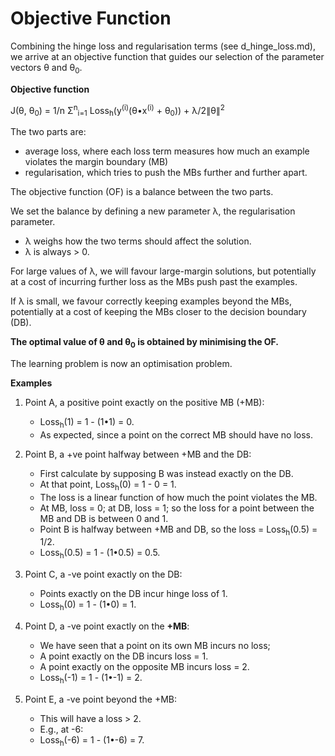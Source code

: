 # Objective Function

Combining the hinge loss and regularisation terms (see d_hinge_loss.md), we arrive at an objective function that guides our selection of the parameter vectors θ and θ<sub>0</sub>.

**Objective function**

J(θ, θ<sub>0</sub>) = 1/n Σ<sup>n</sup><sub>i=1</sub> Loss<sub>h</sub>(y<sup>(i)</sup>(θ•x<sup>(i)</sup> + θ<sub>0</sub>)) + λ/2∥θ∥<sup>2</sup>

The two parts are:

- average loss, where each loss term measures how much an example violates the margin boundary (MB)
- regularisation, which tries to push the MBs further and further apart.

The objective function (OF) is a balance between the two parts.

We set the balance by defining a new parameter λ, the regularisation parameter.

- λ weighs how the two terms should affect the solution.
- λ is always > 0.

For large values of λ, we will favour large-margin solutions, but potentially at a cost of incurring further loss as the MBs push past the examples.

If λ is small, we favour correctly keeping examples beyond the MBs, potentially at a cost of keeping the MBs closer to the decision boundary (DB).

**The optimal value of θ and θ<sub>0</sub> is obtained by minimising the OF.**

The learning problem is now an optimisation problem.

**Examples**

1. Point A, a positive point exactly on the positive MB (+MB):

   - Loss<sub>h</sub>(1) = 1 - (1•1) = 0.
   - As expected, since a point on the correct MB should have no loss.

2. Point B, a +ve point halfway between +MB and the DB:

   - First calculate by supposing B was instead exactly on the DB.
   - At that point, Loss<sub>h</sub>(0) = 1 - 0 = 1.
   - The loss is a linear function of how much the point violates the MB.
   - At MB, loss = 0; at DB, loss = 1; so the loss for a point between the MB and DB is between 0 and 1.
   - Point B is halfway between +MB and DB, so the loss = Loss<sub>h</sub>(0.5) = 1/2.
   - Loss<sub>h</sub>(0.5) = 1 - (1•0.5) = 0.5.

3. Point C, a -ve point exactly on the DB:

   - Points exactly on the DB incur hinge loss of 1.
   - Loss<sub>h</sub>(0) = 1 - (1•0) = 1.

4. Point D, a -ve point exactly on the **+MB**:

   - We have seen that a point on its own MB incurs no loss;
   - A point exactly on the DB incurs loss = 1.
   - A point exactly on the opposite MB incurs loss = 2.
   - Loss<sub>h</sub>(-1) = 1 - (1•-1) = 2.

5. Point E, a -ve point beyond the +MB:
   - This will have a loss > 2.
   - E.g., at -6:
   - Loss<sub>h</sub>(-6) = 1 - (1•-6) = 7.
